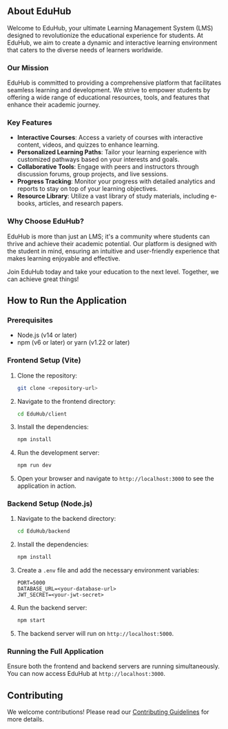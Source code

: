 ## About EduHub

Welcome to EduHub, your ultimate Learning Management System (LMS) designed to revolutionize the educational experience for students. At EduHub, we aim to create a dynamic and interactive learning environment that caters to the diverse needs of learners worldwide.

### Our Mission

EduHub is committed to providing a comprehensive platform that facilitates seamless learning and development. We strive to empower students by offering a wide range of educational resources, tools, and features that enhance their academic journey.

### Key Features

- **Interactive Courses**: Access a variety of courses with interactive content, videos, and quizzes to enhance learning.
- **Personalized Learning Paths**: Tailor your learning experience with customized pathways based on your interests and goals.
- **Collaborative Tools**: Engage with peers and instructors through discussion forums, group projects, and live sessions.
- **Progress Tracking**: Monitor your progress with detailed analytics and reports to stay on top of your learning objectives.
- **Resource Library**: Utilize a vast library of study materials, including e-books, articles, and research papers.

### Why Choose EduHub?

EduHub is more than just an LMS; it's a community where students can thrive and achieve their academic potential. Our platform is designed with the student in mind, ensuring an intuitive and user-friendly experience that makes learning enjoyable and effective.

Join EduHub today and take your education to the next level. Together, we can achieve great things!

## How to Run the Application

### Prerequisites

- Node.js (v14 or later)
- npm (v6 or later) or yarn (v1.22 or later)

### Frontend Setup (Vite)

1. Clone the repository:
    ```sh
    git clone <repository-url>
    ```
2. Navigate to the frontend directory:
    ```sh
    cd EduHub/client
    ```
3. Install the dependencies:
    ```sh
    npm install
    ```
4. Run the development server:
    ```sh
    npm run dev
    ```
5. Open your browser and navigate to `http://localhost:3000` to see the application in action.

### Backend Setup (Node.js)

1. Navigate to the backend directory:
    ```sh
    cd EduHub/backend
    ```
2. Install the dependencies:
    ```sh
    npm install
    ```
3. Create a `.env` file and add the necessary environment variables:
    ```env
    PORT=5000
    DATABASE_URL=<your-database-url>
    JWT_SECRET=<your-jwt-secret>
    ```
4. Run the backend server:
    ```sh
    npm start
    ```
5. The backend server will run on `http://localhost:5000`.

### Running the Full Application

Ensure both the frontend and backend servers are running simultaneously. You can now access EduHub at `http://localhost:3000`.

## Contributing

We welcome contributions! Please read our [Contributing Guidelines](CONTRIBUTING.md) for more details.

